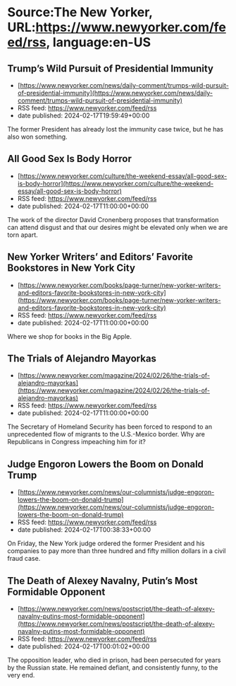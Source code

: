 # Source:The New Yorker, URL:https://www.newyorker.com/feed/rss, language:en-US

## Trump’s Wild Pursuit of Presidential Immunity
 - [https://www.newyorker.com/news/daily-comment/trumps-wild-pursuit-of-presidential-immunity](https://www.newyorker.com/news/daily-comment/trumps-wild-pursuit-of-presidential-immunity)
 - RSS feed: https://www.newyorker.com/feed/rss
 - date published: 2024-02-17T19:59:49+00:00

The former President has already lost the immunity case twice, but he has also won something.

## All Good Sex Is Body Horror
 - [https://www.newyorker.com/culture/the-weekend-essay/all-good-sex-is-body-horror](https://www.newyorker.com/culture/the-weekend-essay/all-good-sex-is-body-horror)
 - RSS feed: https://www.newyorker.com/feed/rss
 - date published: 2024-02-17T11:00:00+00:00

The work of the director David Cronenberg proposes that transformation can attend disgust and that our desires might be elevated only when we are torn apart.

## New Yorker Writers’ and Editors’ Favorite Bookstores in New York City
 - [https://www.newyorker.com/books/page-turner/new-yorker-writers-and-editors-favorite-bookstores-in-new-york-city](https://www.newyorker.com/books/page-turner/new-yorker-writers-and-editors-favorite-bookstores-in-new-york-city)
 - RSS feed: https://www.newyorker.com/feed/rss
 - date published: 2024-02-17T11:00:00+00:00

Where we shop for books in the Big Apple.

## The Trials of Alejandro Mayorkas
 - [https://www.newyorker.com/magazine/2024/02/26/the-trials-of-alejandro-mayorkas](https://www.newyorker.com/magazine/2024/02/26/the-trials-of-alejandro-mayorkas)
 - RSS feed: https://www.newyorker.com/feed/rss
 - date published: 2024-02-17T11:00:00+00:00

The Secretary of Homeland Security has been forced to respond to an unprecedented flow of migrants to the U.S.-Mexico border. Why are Republicans in Congress impeaching him for it?

## Judge Engoron Lowers the Boom on Donald Trump
 - [https://www.newyorker.com/news/our-columnists/judge-engoron-lowers-the-boom-on-donald-trump](https://www.newyorker.com/news/our-columnists/judge-engoron-lowers-the-boom-on-donald-trump)
 - RSS feed: https://www.newyorker.com/feed/rss
 - date published: 2024-02-17T00:38:33+00:00

On Friday, the New York judge ordered the former President and his companies to pay more than three hundred and fifty million dollars in a civil fraud case.

## The Death of Alexey Navalny, Putin’s Most Formidable Opponent
 - [https://www.newyorker.com/news/postscript/the-death-of-alexey-navalny-putins-most-formidable-opponent](https://www.newyorker.com/news/postscript/the-death-of-alexey-navalny-putins-most-formidable-opponent)
 - RSS feed: https://www.newyorker.com/feed/rss
 - date published: 2024-02-17T00:01:02+00:00

The opposition leader, who died in prison, had been persecuted for years by the Russian state. He remained defiant, and consistently funny, to the very end.

